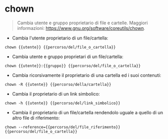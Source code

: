 # chown

> Cambia utente e gruppo proprietario di file e cartelle.
> Maggiori informazioni: <https://www.gnu.org/software/coreutils/chown>.

- Cambia l'utente proprietario di un file/cartella:

`chown {{utente}} {{percorso/del/file_o_cartella}}`

- Cambia utente e gruppo proprietari di un file/cartella:

`chown {{utente}}:{{gruppo}} {{percorso/del/file_o_cartella}}`

- Cambia ricorsivamente il proprietario di una cartella ed i suoi contenuti:

`chown -R {{utente}} {{percorso/della/cartella}}`

- Cambia il proprietario di un link simbolico:

`chown -h {{utente}} {{percorso/del/link_simbolico}}`

- Cambia il proprietario di un file/cartella rendendolo uguale a quello di un altro file di riferimento:

`chown --reference={{percorso/del/file_riferimento}} {{percorso/del/file_o_cartella}}`
